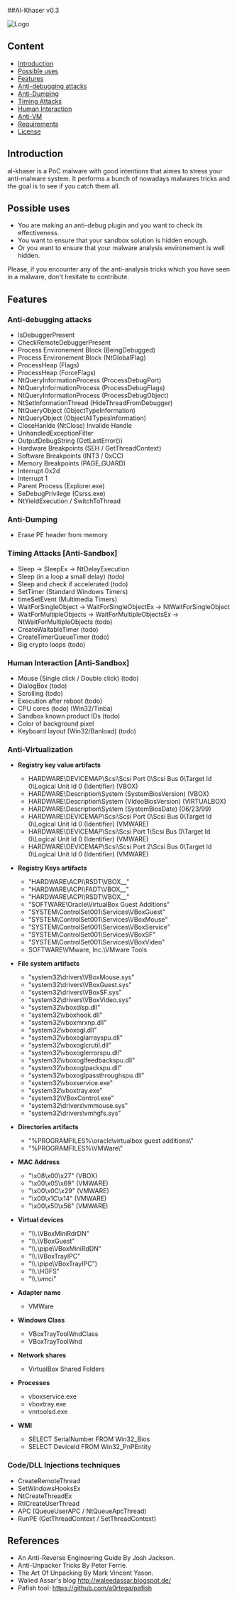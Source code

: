 ##Al-Khaser v0.3

![Logo](https://www.mindmeister.com/files/avatars/0035/8332/original/avatar.jpg)

## Content

- [Introduction](#introduction)
- [Possible uses](#uses)
- [Features](#features)
 - [Anti-debugging attacks](#antidebug)
 - [Anti-Dumping](#antidump)
 - [Timing Attacks](#timingattack)
 - [Human Interaction](#antidump)
 - [Anti-VM](#antivm)
- [Requirements](#requirements)
- [License](#license)


## Introduction

al-khaser is a PoC malware with good intentions that aimes to stress your anti-malware system.
It performs a bunch of nowadays malwares tricks and the goal is to see if you catch them all.

## Possible uses
- You are making an anti-debug plugin and you want to check its effectiveness.
- You want to ensure that your sandbox solution is hidden enough.
- Or you want to ensure that your malware analysis environement is well hidden.

Please, if you encounter any of the anti-analysis tricks which you have seen in a malware, don't hesitate to contribute.

## Features
### Anti-debugging attacks
- IsDebuggerPresent
- CheckRemoteDebuggerPresent
- Process Environement Block (BeingDebugged)
- Process Environement Block (NtGlobalFlag)
- ProcessHeap (Flags)
- ProcessHeap (ForceFlags)
- NtQueryInformationProcess (ProcessDebugPort)
- NtQueryInformationProcess (ProcessDebugFlags)
- NtQueryInformationProcess (ProcessDebugObject)
- NtSetInformationThread (HideThreadFromDebugger)
- NtQueryObject (ObjectTypeInformation)
- NtQueryObject (ObjectAllTypesInformation)
- CloseHanlde (NtClose) Invalide Handle
- UnhandledExceptionFilter
- OutputDebugString (GetLastError())
- Hardware Breakpoints (SEH / GetThreadContext)
- Software Breakpoints (INT3 / 0xCC)
- Memory Breakpoints (PAGE_GUARD)
- Interrupt 0x2d
- Interrupt 1
- Parent Process (Explorer.exe)
- SeDebugPrivilege (Csrss.exe)
- NtYieldExecution / SwitchToThread

### Anti-Dumping
- Erase PE header from memory

### Timing Attacks [Anti-Sandbox]
- Sleep -> SleepEx -> NtDelayExecution
- Sleep (in a loop a small delay) (todo)
- Sleep and check if accelerated (todo)
- SetTimer (Standard Windows Timers)
- timeSetEvent (Multimedia Timers)
- WaitForSingleObject -> WaitForSingleObjectEx -> NtWaitForSingleObject
- WaitForMultipleObjects -> WaitForMultipleObjectsEx -> NtWaitForMultipleObjects (todo)
- CreateWaitableTimer (todo)
- CreateTimerQueueTimer (todo)
- Big crypto loops (todo)

### Human Interaction [Anti-Sandbox]
- Mouse (Single click / Double click) (todo)
- DialogBox (todo)
- Scrolling (todo)
- Execution after reboot (todo)
- CPU cores (todo) (Win32/Tinba)
- Sandbox known product IDs (todo)
- Color of background pixel
- Keyboard layout (Win32/Banload) (todo)

### Anti-Virtualization
- **Registry key value artifacts**
	- HARDWARE\\DEVICEMAP\\Scsi\\Scsi Port 0\\Scsi Bus 0\\Target Id 0\\Logical Unit Id 0 (Identifier) (VBOX)
	- HARDWARE\\Description\\System (SystemBiosVersion) (VBOX)
	- HARDWARE\\Description\\System (VideoBiosVersion) (VIRTUALBOX)
	- HARDWARE\\Description\\System (SystemBiosDate) (06/23/99)
	- HARDWARE\\DEVICEMAP\\Scsi\\Scsi Port 0\\Scsi Bus 0\\Target Id 0\\Logical Unit Id 0 (Identifier) (VMWARE)
	- HARDWARE\\DEVICEMAP\\Scsi\\Scsi Port 1\\Scsi Bus 0\\Target Id 0\\Logical Unit Id 0 (Identifier) (VMWARE)
	- HARDWARE\\DEVICEMAP\\Scsi\\Scsi Port 2\\Scsi Bus 0\\Target Id 0\\Logical Unit Id 0 (Identifier) (VMWARE)

- **Registry Keys artifacts**
	- "HARDWARE\\ACPI\\RSDT\\VBOX__"
	- "HARDWARE\\ACPI\\FADT\\VBOX__"
	- "HARDWARE\\ACPI\\RSDT\\VBOX__"
	- "SOFTWARE\\Oracle\\VirtualBox Guest Additions"
	- "SYSTEM\\ControlSet001\\Services\\VBoxGuest"
	- "SYSTEM\\ControlSet001\\Services\\VBoxMouse"
	- "SYSTEM\\ControlSet001\\Services\\VBoxService"
	- "SYSTEM\\ControlSet001\\Services\\VBoxSF"
	- "SYSTEM\\ControlSet001\\Services\\VBoxVideo"
	- SOFTWARE\\VMware, Inc.\\VMware Tools

- **File system artifacts**
	- "system32\\drivers\\VBoxMouse.sys"
	- "system32\\drivers\\VBoxGuest.sys"
	- "system32\\drivers\\VBoxSF.sys"
	- "system32\\drivers\\VBoxVideo.sys"
	- "system32\\vboxdisp.dll"
	- "system32\\vboxhook.dll"
	- "system32\\vboxmrxnp.dll"
	- "system32\\vboxogl.dll"
	- "system32\\vboxoglarrayspu.dll"
	- "system32\\vboxoglcrutil.dll"
	- "system32\\vboxoglerrorspu.dll"
	- "system32\\vboxoglfeedbackspu.dll"
	- "system32\\vboxoglpackspu.dll"
	- "system32\\vboxoglpassthroughspu.dll"
	- "system32\\vboxservice.exe"
	- "system32\\vboxtray.exe"
	- "system32\\VBoxControl.exe"
	- "system32\\drivers\\vmmouse.sys"
	- "system32\\drivers\\vmhgfs.sys"

- **Directories artifacts**
	- "%PROGRAMFILES%\\oracle\\virtualbox guest additions\\"
	- "%PROGRAMFILES%\\VMWare\\"

- **MAC Address**
	- "\x08\x00\x27" (VBOX)
	- "\x00\x05\x69" (VMWARE)
	- "\x00\x0C\x29" (VMWARE)
	- "\x00\x1C\x14" (VMWARE)
	- "\x00\x50\x56" (VMWARE)

- **Virtual devices**
	- "\\\\.\\VBoxMiniRdrDN"
	- "\\\\.\\VBoxGuest"
	- "\\\\.\\pipe\\VBoxMiniRdDN"
	- "\\\\.\\VBoxTrayIPC"
	- "\\\\.\\pipe\\VBoxTrayIPC")
	- "\\\\.\\HGFS"
	- "\\\\.\\vmci"

- **Adapter name**
	- VMWare

- **Windows Class**
	- VBoxTrayToolWndClass
	- VBoxTrayToolWnd

- **Network shares**
	- VirtualBox Shared Folders

- **Processes**
	- vboxservice.exe
	- vboxtray.exe
	- vmtoolsd.exe

- **WMI**
	- SELECT SerialNumber FROM Win32_Bios
	- SELECT DeviceId FROM Win32_PnPEntity

### Code/DLL Injections techniques
- CreateRemoteThread 
- SetWindowsHooksEx
- NtCreateThreadEx
- RtlCreateUserThread
- APC (QueueUserAPC / NtQueueApcThread)
- RunPE (GetThreadContext / SetThreadContext)


## References

- An Anti-Reverse Engineering Guide By Josh Jackson.
- Anti-Unpacker Tricks By Peter Ferrie.
- The Art Of Unpacking By Mark Vincent Yason.
- Walied Assar's blog http://waleedassar.blogspot.de/
- Pafish tool: https://github.com/a0rtega/pafish
